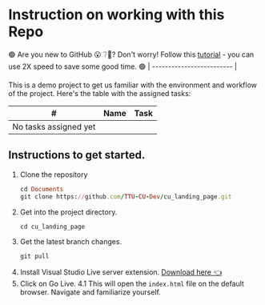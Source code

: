 # Instruction on working with this Repo



🟢 Are you new to GitHub 😮 ❔🤔? Don't worry! Follow this [tutorial](https://www.youtube.com/watch?v=AdzKzlp66sQ) - you can use 2X speed to save some good time. 🟢
| ------------------------- |

This is a demo project to get us familiar with the environment and workflow of the project.
Here's the table with the assigned tasks:

| #   | Name      | Task                                                           |
| --- | --------- | --------------------------------------------------------------- |
| No tasks assigned yet   |

## Instructions to get started.
1. Clone the repository
   ```ruby
   cd Documents
   git clone https://github.com/TTU-CU-Dev/cu_landing_page.git
   ```
2. Get into the project directory.
   ```ruby
   cd cu_landing_page
   ```
3. Get the latest branch changes.
   ```ruby
   git pull
   ```
4. Install Visual Studio Live server extension. [Download here 👈](https://marketplace.visualstudio.com/items?itemName=ritwickdey.LiveServer)
5. Click on Go Live.
  4.1 This will open the `index.html` file on the default browser.
   Navigate and familiarize yourself.
